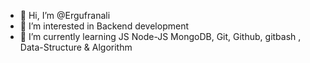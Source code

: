 
- 👋 Hi, I’m @Ergufranali
- 👀 I’m interested in Backend development
- 🌱 I’m currently learning JS Node-JS MongoDB, Git, Github, gitbash , Data-Structure & Algorithm

<!---
Ergufranali/Ergufranali is a ✨ special ✨ repository because its `README.md` (this file) appears on your GitHub profile.
You can click the Preview link to take a look at your changes.
--->
